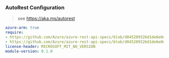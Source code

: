 ### AutoRest Configuration

> see https://aka.ms/autorest

``` yaml
azure-arm: true
require:
- https://github.com/Azure/azure-rest-api-specs/blob/d045209326d1de6e0d30f0341825526adfad5a55/specification/app/resource-manager/readme.md
- https://github.com/Azure/azure-rest-api-specs/blob/d045209326d1de6e0d30f0341825526adfad5a55/specification/app/resource-manager/readme.go.md
license-header: MICROSOFT_MIT_NO_VERSION
module-version: 0.1.0

```